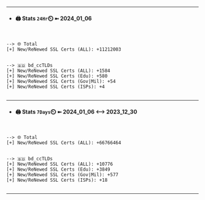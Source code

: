 

---
- #### 🖨️ **Stats** `24Hr`⏲️ ➼ 2024_01_06
```console


--> 🌐 Total
[+] New/ReNewed SSL Certs (ALL): +11212003


--> 🇧🇩 bd_ccTLDs
[+] New/ReNewed SSL Certs (ALL): +1584
[+] New/ReNewed SSL Certs (Edu): +580
[+] New/ReNewed SSL Certs (Gov|Mil): +54
[+] New/ReNewed SSL Certs (ISPs): +4


```

---
- #### 🖨️ **Stats** `7Days`⏲️ ➼ 2024_01_06 <--> 2023_12_30
```console


--> 🌐 Total
[+] New/ReNewed SSL Certs (ALL): +66766464


--> 🇧🇩 bd_ccTLDs
[+] New/ReNewed SSL Certs (ALL): +10776
[+] New/ReNewed SSL Certs (Edu): +3849
[+] New/ReNewed SSL Certs (Gov|Mil): +577
[+] New/ReNewed SSL Certs (ISPs): +18


```

---

